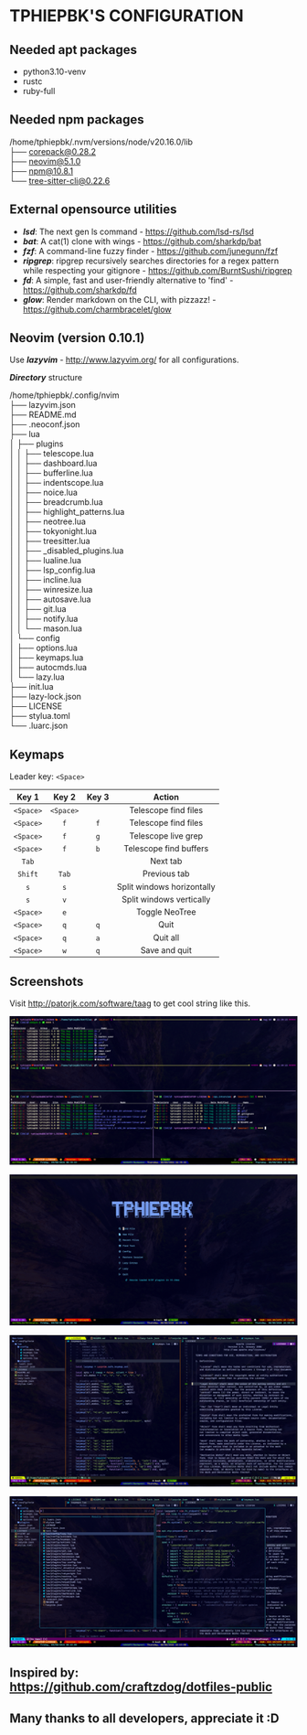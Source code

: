 # TPHIEPBK'S CONFIGURATION

## Needed apt packages
+ python3.10-venv
+ rustc
+ ruby-full

## Needed npm packages

/home/tphiepbk/.nvm/versions/node/v20.16.0/lib</br>
├── corepack@0.28.2</br>
├── neovim@5.1.0</br>
├── npm@10.8.1</br>
└── tree-sitter-cli@0.22.6</br>

## External opensource utilities

+ ***lsd***: The next gen ls command - https://github.com/lsd-rs/lsd
+ ***bat***: A cat(1) clone with wings - https://github.com/sharkdp/bat
+ ***fzf***: A command-line fuzzy finder - https://github.com/junegunn/fzf
+ ***ripgrep***: ripgrep recursively searches directories for a regex pattern while respecting your gitignore - https://github.com/BurntSushi/ripgrep
+ ***fd***: A simple, fast and user-friendly alternative to 'find' - https://github.com/sharkdp/fd
+ ***glow***: Render markdown on the CLI, with pizzazz! - https://github.com/charmbracelet/glow

## Neovim (version 0.10.1)

Use ***lazyvim*** - http://www.lazyvim.org/ for all configurations.

***Directory*** structure

/home/tphiepbk/.config/nvim</br>
├── lazyvim.json</br>
├── README.md</br>
├── .neoconf.json</br>
├── lua</br>
│   ├── plugins</br>
│   │   ├── telescope.lua</br>
│   │   ├── dashboard.lua</br>
│   │   ├── bufferline.lua</br>
│   │   ├── indentscope.lua</br>
│   │   ├── noice.lua</br>
│   │   ├── breadcrumb.lua</br>
│   │   ├── highlight_patterns.lua</br>
│   │   ├── neotree.lua</br>
│   │   ├── tokyonight.lua</br>
│   │   ├── treesitter.lua</br>
│   │   ├── _disabled_plugins.lua</br>
│   │   ├── lualine.lua</br>
│   │   ├── lsp_config.lua</br>
│   │   ├── incline.lua</br>
│   │   ├── winresize.lua</br>
│   │   ├── autosave.lua</br>
│   │   ├── git.lua</br>
│   │   ├── notify.lua</br>
│   │   └── mason.lua</br>
│   └── config</br>
│       ├── options.lua</br>
│       ├── keymaps.lua</br>
│       ├── autocmds.lua</br>
│       └── lazy.lua</br>
├── init.lua</br>
├── lazy-lock.json</br>
├── LICENSE</br>
├── stylua.toml</br>
└── .luarc.json</br>

## Keymaps

Leader key: `<Space>`

| Key 1     | Key 2   | Key 3 | Action                    |
|:---------:|:-------:|:----:|:--------------------------:|
| `<Space>`   | `<Space>` |      | Telescope find files       |
| `<Space>`   | `f`       |  `f`   | Telescope find files       |
| `<Space>`   | `f`       |  `g`   | Telescope live grep        |
| `<Space>`   | `f`       |  `b`   | Telescope find buffers     |
| `Tab`       |         |      | Next tab                   |
| `Shift`     | `Tab`     |      | Previous tab               |
| `s`         | `s`       |      | Split windows horizontally |
| `s`         | `v`       |      | Split windows vertically   |
| `<Space>`   | `e`       |      | Toggle NeoTree             |
| `<Space>`   | `q`       | `q`    | Quit                       |
| `<Space>`   | `q`       | `a`    | Quit all                   |
| `<Space>`   | `w`       | `q`    | Save and quit              |

## Screenshots

Visit http://patorjk.com/software/taag to get cool string like this.

![image_1](images/image1.png)

![image_2](images/image2.png)

![image_3](images/image3.png)

![image_4](images/image4.png)

## Inspired by: https://github.com/craftzdog/dotfiles-public
## Many thanks to all developers, appreciate it :D
